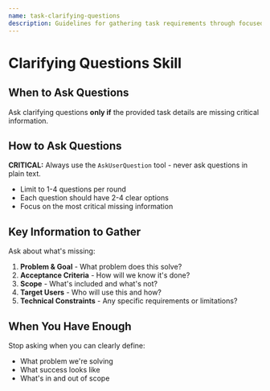 ```yaml
---
name: task-clarifying-questions
description: Guidelines for gathering task requirements through focused clarifying questions.
---
```


# Clarifying Questions Skill

## When to Ask Questions

Ask clarifying questions **only if** the provided task details are missing critical information.

## How to Ask Questions

**CRITICAL:** Always use the `AskUserQuestion` tool - never ask questions in plain text.

- Limit to 1-4 questions per round
- Each question should have 2-4 clear options
- Focus on the most critical missing information

## Key Information to Gather

Ask about what's missing:

1. **Problem & Goal** - What problem does this solve?
2. **Acceptance Criteria** - How will we know it's done?
3. **Scope** - What's included and what's not?
4. **Target Users** - Who will use this and how?
5. **Technical Constraints** - Any specific requirements or limitations?

## When You Have Enough

Stop asking when you can clearly define:
- What problem we're solving
- What success looks like
- What's in and out of scope
